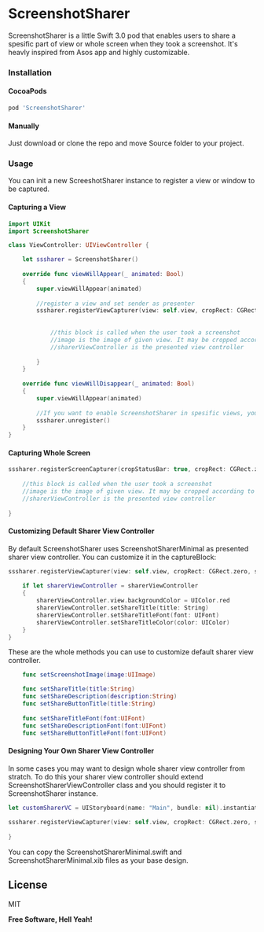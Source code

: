 # ScreenshotSharer
ScreenshotSharer is a little Swift 3.0 pod that enables users to share a spesific part of view or whole screen when they took a screenshot. It's heavly inspired from Asos app and highly customizable. 

### Installation

#### CocoaPods
```sh
pod 'ScreenshotSharer'
```
#### Manually
Just download or clone the repo and move Source folder to your project.

### Usage
You can init a new ScreeshotSharer instance to register a view or window to be captured. 

#### Capturing a View
```swift
import UIKit
import ScreenshotSharer

class ViewController: UIViewController {

    let sssharer = ScreenshotSharer()
    
    override func viewWillAppear(_ animated: Bool)
    {
        super.viewWillAppear(animated)
        
        //register a view and set sender as presenter
        sssharer.registerViewCapturer(view: self.view, cropRect: CGRect.zero, sender: self) { (image, sharerViewController) in
            
            
            //this block is called when the user took a screenshot
            //image is the image of given view. It may be cropped according to given cropRect.
            //sharerViewController is the presented view controller
            
        }
    }
    
    override func viewWillDisappear(_ animated: Bool)
    {
        super.viewWillAppear(animated)
        
        //If you want to enable ScreenshotSharer in spesific views, you should don't forget to unregister it when view is disappeared.
        sssharer.unregister()
    }
}

```

#### Capturing Whole Screen
```swift
sssharer.registerScreenCapturer(cropStatusBar: true, cropRect: CGRect.zero, sender: self) { (image, sharerViewController) in
            
    //this block is called when the user took a screenshot
    //image is the image of given view. It may be cropped according to given cropRect.
    //sharerViewController is the presented view controller
    
}
```

#### Customizing Default Sharer View Controller 
By default ScreenshotSharer uses ScreenshotSharerMinimal as presented sharer view controller. You can customize it in the captureBlock:
```swift
sssharer.registerViewCapturer(view: self.view, cropRect: CGRect.zero, sender: self) { (image, sharerViewController) in
            
    if let sharerViewController = sharerViewController
    {
        sharerViewController.view.backgroundColor = UIColor.red
        sharerViewController.setShareTitle(title: String)
        sharerViewController.setShareTitleFont(font: UIFont)
        sharerViewController.setShareTitleColor(color: UIColor)
    }
}
```
These are the whole methods you can use to customize default sharer view controller.
```swift
    func setScreenshotImage(image:UIImage)

    func setShareTitle(title:String)
    func setShareDescription(description:String)
    func setShareButtonTitle(title:String)
    
    func setShareTitleFont(font:UIFont)
    func setShareDescriptionFont(font:UIFont)
    func setShareButtonTitleFont(font:UIFont)
```
#### Designing Your Own Sharer View Controller
In some cases you may want to design whole sharer view controller from stratch. To do this your sharer view controller should extend ScreenshotSharerViewController class and you should register it to ScreenshotSharer instance.
```swift
let customSharerVC = UIStoryboard(name: "Main", bundle: nil).instantiateViewController(withIdentifier: "CustomScreenShotSharerViewController") as! CustomScreenShotSharerViewController
        
sssharer.registerViewCapturer(view: self.view, cropRect: CGRect.zero, sharerViewController: customSharerVC, sender: self) { (image, sharerViewController) in
            
}
```
You can copy the ScreenshotSharerMinimal.swift and ScreenshotSharerMinimal.xib files as your base design.

License
----
MIT

**Free Software, Hell Yeah!**